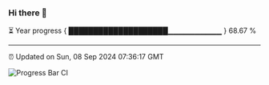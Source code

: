 ### Hi there 👋

⏳ Year progress { ████████████████████▁▁▁▁▁▁▁▁▁▁ } 68.67 %

---

⏰ Updated on Sun, 08 Sep 2024 07:36:17 GMT

![Progress Bar CI](https://github.com/IshwaranRudhara/GIT-ACTION/workflows/Progress%20Bar%20CI/badge.svg)
